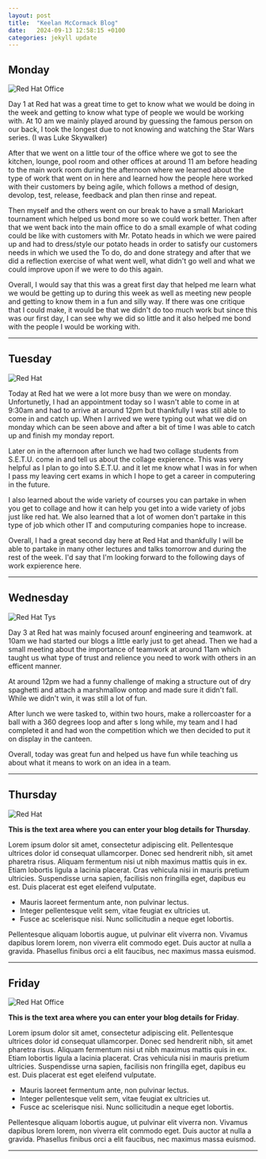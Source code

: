 ```yaml
---
layout: post
title:  "Keelan McCormack Blog"
date:   2024-09-13 12:58:15 +0100
categories: jekyll update
---
```



## Monday
![Red Hat Office](https://ctsgroup.ie/images/made/images/uploads/clients/IMG_0606_960_550_s_c1.JPG "Red Hat Waterford")

Day 1 at Red hat was a great time to get to know what we would be doing in the week and getting to know what type of people we would be working with. At 10 am we mainly played around by guessing the famous person on our back, I took the longest due to not knowing and watching the Star Wars series. (I was Luke Skywalker)

After that we went on a little tour of the office where we got to see the kitchen, lounge, pool room and other offices at around 11 am before heading to the main work room during the afternoon where we learned about the type of work that went on in here and learned how the people here worked with their customers by being agile, which follows a method of design, devolop, test, release, feedback and plan then rinse and repeat. 

Then myself and the others went on our break to have a small Mariokart tournament which helped us bond more so we could work better. Then after that we went back into the main office to do a small example of what coding could be like with customers with Mr. Potato heads in which we were paired up and had to dress/style our potato heads in order to satisfy our customers needs in which we used the To do, do and done strategy and after that we did a reflection exercise of what went well, what didn't go well and what we could improve upon if we were to do this again. 

Overall, I would say that this was a great first day that helped me learn what we would be getting up to during this week as well as meeting new people and getting to know them in a fun and silly way. If there was one critique that I could make, it would be that we didn't do too much work but since this was our first day, I can see why we did so little and it also helped me bond with the people I would be working with.


---
## Tuesday
![Red Hat](https://media.licdn.com/dms/image/sync/v2/D4E27AQG0k7J11PhVrA/articleshare-shrink_800/articleshare-shrink_800/0/1715854575117?e=2147483647&v=beta&t=p90eVR4DoE3f_dLfR9lHtLAVEG56CL9iItgiYbWf0yU "Red Hat Waterford")

Today at Red hat we were a lot more busy than we were on monday. Unfortunetly, I had an appointment today so I wasn't able to come in at 9:30am and had to arrive at around 12pm but thankfully I was still able to come in and catch up. When I arrived we were typing out what we did on monday which can be seen above and after a bit of time I was able to catch up and finish my monday report.

Later on in the afternoon after lunch we had two collage students from S.E.T.U. come in and tell us about the collage expierence. This was very helpful as I plan to go into S.E.T.U. and it let me know what I was in for when I pass my leaving cert exams in which I hope to get a career in computering in the future. 

I also learned about the wide variety of courses you can partake in when you get to collage and how it can help you get into a wide variety of jobs just like red hat. We also learned that a lot of women don't partake in this type of job which other IT and computuring companies hope to increase.

Overall, I had a great second day here at Red Hat and thankfully I will be able to partake in many other lectures and talks tomorrow and during the rest of the week. I'd say that I'm looking forward to the following days of work expierence here.

---
## Wednesday
![Red Hat Tys](https://media.licdn.com/dms/image/D4E12AQGU2MRA1t_flw/article-cover_image-shrink_720_1280/0/1669889882460?e=2147483647&v=beta&t=2iisPY76v14iDs2r6ruxcI0rKQ5a51bWC5Ted8bh6Fc "Red Hat TYs")

Day 3 at Red hat was mainly focused arounf engineering and teamwork. at 10am we had started our blogs a little early just to get ahead. Then we had a small meeting about the importance of teamwork at around 11am which taught us what type of trust and relience you need to work with others in an efficent manner. 

At around 12pm we had a funny challenge of making a structure out of dry spaghetti and attach a marshmallow ontop and made sure it didn't fall. While we didn't win, it was still a lot of fun. 

After lunch we were tasked to, within two hours, make a rollercoaster for a ball with a 360 degrees loop and after s long while, my team and I had completed it and had won the competition which we then decided to put it on display in the canteen.

Overall, today was great fun and helped us have fun while teaching us about what it means to work on an idea in a team.

---
## Thursday
![Red Hat](https://miro.medium.com/v2/resize:fit:1400/0*7VyEZgzwUhQMeBqb "Code")

**This is the text area where you can enter your blog details for Thursday**.

Lorem ipsum dolor sit amet, consectetur adipiscing elit. Pellentesque ultrices dolor id consequat ullamcorper. Donec sed hendrerit nibh, sit amet pharetra risus. Aliquam fermentum nisi ut nibh maximus mattis quis in ex. Etiam lobortis ligula a lacinia placerat. Cras vehicula nisi in mauris pretium ultricies. Suspendisse urna sapien, facilisis non fringilla eget, dapibus eu est. Duis placerat est eget eleifend vulputate. 

* Mauris laoreet fermentum ante, non pulvinar lectus. 
* Integer pellentesque velit sem, vitae feugiat ex ultricies ut. 
* Fusce ac scelerisque nisi. Nunc sollicitudin a neque eget lobortis. 

Pellentesque aliquam lobortis augue, ut pulvinar elit viverra non. Vivamus dapibus lorem lorem, non viverra elit commodo eget. Duis auctor at nulla a gravida. Phasellus finibus orci a elit faucibus, nec maximus massa euismod.

---
## Friday
![Red Hat Office](https://github.blog/wp-content/uploads/2023/10/Collaboration-DarkMode-2.png?resize=1200%2C630 "Github")

**This is the text area where you can enter your blog details for Friday**.

Lorem ipsum dolor sit amet, consectetur adipiscing elit. Pellentesque ultrices dolor id consequat ullamcorper. Donec sed hendrerit nibh, sit amet pharetra risus. Aliquam fermentum nisi ut nibh maximus mattis quis in ex. Etiam lobortis ligula a lacinia placerat. Cras vehicula nisi in mauris pretium ultricies. Suspendisse urna sapien, facilisis non fringilla eget, dapibus eu est. Duis placerat est eget eleifend vulputate. 

* Mauris laoreet fermentum ante, non pulvinar lectus. 
* Integer pellentesque velit sem, vitae feugiat ex ultricies ut. 
* Fusce ac scelerisque nisi. Nunc sollicitudin a neque eget lobortis. 

Pellentesque aliquam lobortis augue, ut pulvinar elit viverra non. Vivamus dapibus lorem lorem, non viverra elit commodo eget. Duis auctor at nulla a gravida. Phasellus finibus orci a elit faucibus, nec maximus massa euismod.

---

